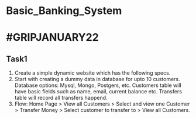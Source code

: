 # Basic_Banking_System
# #GRIPJANUARY22
## Task1 
1. Create a simple dynamic website which has the following specs.
2. Start with creating a dummy data in database for upto 10 customers. Database options: Mysql, Mongo, Postgers, etc. Customers table will have basic fields such as name, email, current balance etc. Transfers table will record all transfers happend.
3. Flow: Home Page > View all Customers > Select and view one Customer > Transfer Money > Select customer to transfer to > View all Customers.


